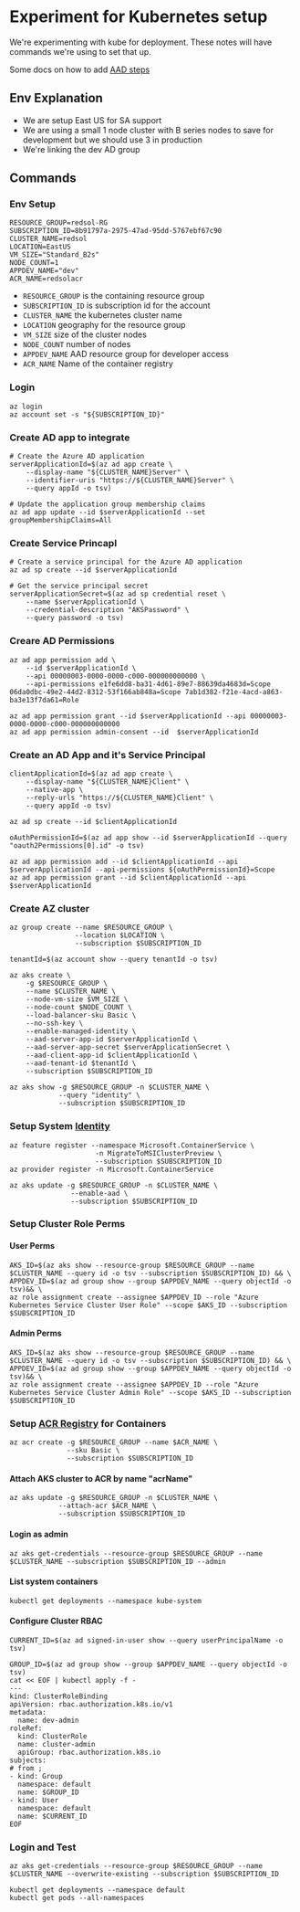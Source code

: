 # Experiment for Kubernetes setup

We're experimenting with kube for deployment. These notes will have commands we're using to set that up.

Some docs on how to add [AAD steps](https://docs.microsoft.com/en-us/azure/aks/azure-ad-integration-cli#create-server-application)

## Env Explanation
- We are setup East US for SA support
- We are using a small 1 node cluster with B series nodes to save for development but we should use 3 in production
- We're linking the dev AD group

## Commands

### Env Setup
```
RESOURCE_GROUP=redsol-RG
SUBSCRIPTION_ID=8b91797a-2975-47ad-95dd-5767ebf67c90
CLUSTER_NAME=redsol
LOCATION=EastUS
VM_SIZE="Standard_B2s"
NODE_COUNT=1
APPDEV_NAME="dev"
ACR_NAME=redsolacr
```
- `RESOURCE_GROUP` is the containing resource group
- `SUBSCRIPTION_ID` is subscription id for the account
- `CLUSTER_NAME` the kubernetes cluster name
- `LOCATION` geography for the resource group
- `VM_SIZE` size of the cluster nodes
- `NODE_COUNT` number of nodes
- `APPDEV_NAME` AAD resource group for developer access
- `ACR_NAME` Name of the container registry

### Login
```
az login
az account set -s "${SUBSCRIPTION_ID}"
```

### Create AD app to integrate

```
# Create the Azure AD application
serverApplicationId=$(az ad app create \
    --display-name "${CLUSTER_NAME}Server" \
    --identifier-uris "https://${CLUSTER_NAME}Server" \
    --query appId -o tsv)

# Update the application group membership claims
az ad app update --id $serverApplicationId --set groupMembershipClaims=All
```

### Create Service Princapl

```
# Create a service principal for the Azure AD application
az ad sp create --id $serverApplicationId

# Get the service principal secret
serverApplicationSecret=$(az ad sp credential reset \
    --name $serverApplicationId \
    --credential-description "AKSPassword" \
    --query password -o tsv)
```

### Creare AD Permissions
```
az ad app permission add \
    --id $serverApplicationId \
    --api 00000003-0000-0000-c000-000000000000 \
    --api-permissions e1fe6dd8-ba31-4d61-89e7-88639da4683d=Scope 06da0dbc-49e2-44d2-8312-53f166ab848a=Scope 7ab1d382-f21e-4acd-a863-ba3e13f7da61=Role

az ad app permission grant --id $serverApplicationId --api 00000003-0000-0000-c000-000000000000
az ad app permission admin-consent --id  $serverApplicationId
```

### Create an AD App and it's Service Principal

```
clientApplicationId=$(az ad app create \
    --display-name "${CLUSTER_NAME}Client" \
    --native-app \
    --reply-urls "https://${CLUSTER_NAME}Client" \
    --query appId -o tsv)

az ad sp create --id $clientApplicationId

oAuthPermissionId=$(az ad app show --id $serverApplicationId --query "oauth2Permissions[0].id" -o tsv)

az ad app permission add --id $clientApplicationId --api $serverApplicationId --api-permissions ${oAuthPermissionId}=Scope
az ad app permission grant --id $clientApplicationId --api $serverApplicationId
```


### Create AZ cluster
```
az group create --name $RESOURCE_GROUP \
                --location $LOCATION \
                --subscription $SUBSCRIPTION_ID

tenantId=$(az account show --query tenantId -o tsv)

az aks create \
    -g $RESOURCE_GROUP \
    --name $CLUSTER_NAME \
    --node-vm-size $VM_SIZE \
    --node-count $NODE_COUNT \
    --load-balancer-sku Basic \
    --no-ssh-key \
    --enable-managed-identity \
    --aad-server-app-id $serverApplicationId \
    --aad-server-app-secret $serverApplicationSecret \
    --aad-client-app-id $clientApplicationId \
    --aad-tenant-id $tenantId \
    --subscription $SUBSCRIPTION_ID

az aks show -g $RESOURCE_GROUP -n $CLUSTER_NAME \
            --query "identity" \
            --subscription $SUBSCRIPTION_ID
```

### Setup System [Identity](https://docs.microsoft.com/en-us/azure/active-directory/managed-identities-azure-resources/how-to-manage-ua-identity-cli)
```
az feature register --namespace Microsoft.ContainerService \
                     -n MigrateToMSIClusterPreview \
                     --subscription $SUBSCRIPTION_ID
az provider register -n Microsoft.ContainerService

az aks update -g $RESOURCE_GROUP -n $CLUSTER_NAME \
               --enable-aad \
               --subscription $SUBSCRIPTION_ID
```

### Setup Cluster Role Perms

#### User Perms
```
AKS_ID=$(az aks show --resource-group $RESOURCE_GROUP --name $CLUSTER_NAME --query id -o tsv --subscription $SUBSCRIPTION_ID) && \
APPDEV_ID=$(az ad group show --group $APPDEV_NAME --query objectId -o tsv)&& \
az role assignment create --assignee $APPDEV_ID --role "Azure Kubernetes Service Cluster User Role" --scope $AKS_ID --subscription $SUBSCRIPTION_ID
```
#### Admin Perms
```
AKS_ID=$(az aks show --resource-group $RESOURCE_GROUP --name $CLUSTER_NAME --query id -o tsv --subscription $SUBSCRIPTION_ID) && \
APPDEV_ID=$(az ad group show --group $APPDEV_NAME --query objectId -o tsv)&& \
az role assignment create --assignee $APPDEV_ID --role "Azure Kubernetes Service Cluster Admin Role" --scope $AKS_ID --subscription $SUBSCRIPTION_ID
```

### Setup [ACR Registry](https://docs.microsoft.com/en-us/azure/container-registry/container-registry-auth-service-principal) for Containers
```
az acr create -g $RESOURCE_GROUP --name $ACR_NAME \
              --sku Basic \
              --subscription $SUBSCRIPTION_ID
```

#### Attach AKS cluster to ACR by name "acrName"
```
az aks update -g $RESOURCE_GROUP -n $CLUSTER_NAME \
            --attach-acr $ACR_NAME \
            --subscription $SUBSCRIPTION_ID
```

#### Login as admin
```
az aks get-credentials --resource-group $RESOURCE_GROUP --name $CLUSTER_NAME --subscription $SUBSCRIPTION_ID --admin
```

#### List system containers

```
kubectl get deployments --namespace kube-system
```

#### Configure Cluster RBAC

```
CURRENT_ID=$(az ad signed-in-user show --query userPrincipalName -o tsv)

GROUP_ID=$(az ad group show --group $APPDEV_NAME --query objectId -o tsv)
cat << EOF | kubectl apply -f -
---
kind: ClusterRoleBinding
apiVersion: rbac.authorization.k8s.io/v1
metadata:
  name: dev-admin
roleRef:
  kind: ClusterRole
  name: cluster-admin
  apiGroup: rbac.authorization.k8s.io
subjects:
# from ;  
- kind: Group
  namespace: default
  name: $GROUP_ID
- kind: User
  namespace: default
  name: $CURRENT_ID
EOF
```

### Login and Test

```
az aks get-credentials --resource-group $RESOURCE_GROUP --name $CLUSTER_NAME --overwrite-existing --subscription $SUBSCRIPTION_ID
```

```
kubectl get deployments --namespace default
kubectl get pods --all-namespaces
```
